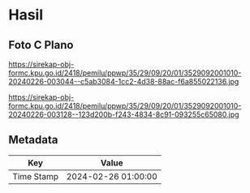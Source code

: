 # Hasil

## Foto C Plano

https://sirekap-obj-formc.kpu.go.id/2418/pemilu/ppwp/35/29/09/20/01/3529092001010-20240226-003044--c5ab3084-1cc2-4d38-88ac-f6a855022136.jpg

https://sirekap-obj-formc.kpu.go.id/2418/pemilu/ppwp/35/29/09/20/01/3529092001010-20240226-003128--123d200b-f243-4834-8c91-093255c65080.jpg


## Metadata

| Key        | Value               |
| ---------- | ------------------- |
| Time Stamp | 2024-02-26 01:00:00 |



